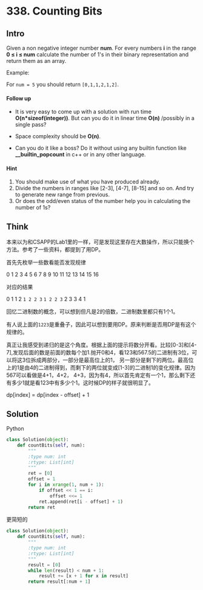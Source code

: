 # 338. Counting Bits

## Intro

Given a non negative integer number **num**. For every numbers **i** in the range **0 ≤ i ≤ num** calculate the number of 1's in their binary representation and return them as an array.

Example:

For `num = 5` you should return `[0,1,1,2,1,2]`.

#### Follow up

* It is very easy to come up with a solution with run time **O(n*sizeof(integer))**. But can you do it in linear time **O(n)** /possibly in a single pass?

* Space complexity should be **O(n)**.

* Can you do it like a boss? Do it without using any builtin function like **__builtin_popcount** in c++ or in any other language.

#### Hint

1. You should make use of what you have produced already.
2. Divide the numbers in ranges like [2-3], [4-7], [8-15] and so on. And try to generate new range from previous.
3. Or does the odd/even status of the number help you in calculating the number of 1s?

## Think

本来以为和CSAPP的Lab1里的一样，可是发现这里存在大数操作，所以只能换个方法。参考了一些资料，都提到了用DP。

首先先枚举一些数看能否发现规律

0 1 2 3 4 5 6 7 8 9 10 11 12 13 14 15 16

对应的结果

0 1 1 2 `1 2 2 3` `1 2 2 3` 2 3 3 4 1

回忆二进制数的概念，可以想到但凡是2的倍数，二进制数里都只有1个1。

有人说上面的`1223`是重叠子，因此可以想到要用DP。原来判断是否用DP是有这个规律的。

真正让我感受到递归的是这个角度。根据上面的提示将数分开看。比较[0-3]和[4-7],发现后面的数是前面的数每个加1.抛开0和4，看123和567.5的二进制有3位，可以将这3位拆成两部分，一部分是最高位上的1， 另一部分是剩下的两位。最高位上的1是由4的二进制得到，而剩下的两位就变成[1-3]的二进制1的变化规律。因为567可以看做是4+1，4+2， 4+3，因为有4，所以首先肯定有一个1，那么剩下还有多少1就是看123中有多少个1。这时候DP的样子就很明显了。

dp[index] = dp[index - offset] + 1



## Solution

Python
 
```python
class Solution(object):
    def countBits(self, num):
        """
        :type num: int
        :rtype: List[int]
        """
        ret = [0]
        offset = 1
        for i in xrange(1, num + 1):
        	if offset << 1 == i:
        		offset <<= 1
        	ret.append(ret[i - offset] + 1)
        return ret
```

更简短的

```python
class Solution(object):
    def countBits(self, num):
        """
        :type num: int
        :rtype: List[int]
        """
        result = [0]
        while len(result) < num + 1: 
            result += [x + 1 for x in result]
        return result[:num + 1]
```